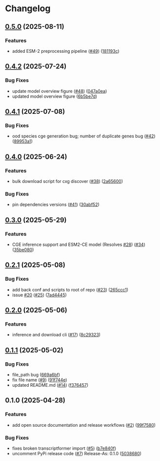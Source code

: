 # Changelog

## [0.5.0](https://github.com/czi-ai/transcriptformer/compare/v0.4.2...v0.5.0) (2025-08-11)


### Features

* added ESM-2 preprocessing pipeline ([#49](https://github.com/czi-ai/transcriptformer/issues/49)) ([181193c](https://github.com/czi-ai/transcriptformer/commit/181193c13ad71bffeb7f82d01336760bfbd01ee8))

## [0.4.2](https://github.com/czi-ai/transcriptformer/compare/v0.4.1...v0.4.2) (2025-07-24)


### Bug Fixes

* update model overview figure ([#48](https://github.com/czi-ai/transcriptformer/issues/48)) ([047a0ea](https://github.com/czi-ai/transcriptformer/commit/047a0eab65d5feedb079c30ede4ad06cd720593f))
* updated model overview figure ([6b5be7d](https://github.com/czi-ai/transcriptformer/commit/6b5be7d6b04dcda41295c9e7c82c6d7a1b8cd959))

## [0.4.1](https://github.com/czi-ai/transcriptformer/compare/v0.4.0...v0.4.1) (2025-07-08)


### Bug Fixes

* ood species cge generation bug; number of duplicate genes bug  ([#42](https://github.com/czi-ai/transcriptformer/issues/42)) ([89953a1](https://github.com/czi-ai/transcriptformer/commit/89953a14cce737ac18239125d1a5cfecd913916c))

## [0.4.0](https://github.com/czi-ai/transcriptformer/compare/v0.3.0...v0.4.0) (2025-06-24)


### Features

* bulk download script for cxg discover ([#38](https://github.com/czi-ai/transcriptformer/issues/38)) ([2a65600](https://github.com/czi-ai/transcriptformer/commit/2a6560050fab579877565fa4480771485dd33a68))


### Bug Fixes

* pin dependencies versions ([#41](https://github.com/czi-ai/transcriptformer/issues/41)) ([30abf52](https://github.com/czi-ai/transcriptformer/commit/30abf52be08caba54a13aa0c7939667abbe883c3))

## [0.3.0](https://github.com/czi-ai/transcriptformer/compare/v0.2.1...v0.3.0) (2025-05-29)


### Features

* CGE inference support and ESM2-CE model (Resolves [#28](https://github.com/czi-ai/transcriptformer/issues/28)) ([#34](https://github.com/czi-ai/transcriptformer/issues/34)) ([35be080](https://github.com/czi-ai/transcriptformer/commit/35be0805b452d914acdf18bd43694356e92d58c4))

## [0.2.1](https://github.com/czi-ai/transcriptformer/compare/v0.2.0...v0.2.1) (2025-05-08)


### Bug Fixes

* add back conf and scripts to root of repo ([#23](https://github.com/czi-ai/transcriptformer/issues/23)) ([265ccc1](https://github.com/czi-ai/transcriptformer/commit/265ccc1eac4d01b533723912f75aa143e289d657))
* issue [#20](https://github.com/czi-ai/transcriptformer/issues/20) ([#25](https://github.com/czi-ai/transcriptformer/issues/25)) ([7ad4445](https://github.com/czi-ai/transcriptformer/commit/7ad4445bfe916bc9f3a323b4fb90fd5a807b199a))

## [0.2.0](https://github.com/czi-ai/transcriptformer/compare/v0.1.1...v0.2.0) (2025-05-06)


### Features

* inference and download cli ([#17](https://github.com/czi-ai/transcriptformer/issues/17)) ([8c29323](https://github.com/czi-ai/transcriptformer/commit/8c2932313dcdd47d6bc1480590640ce9d97d2b5d))

## [0.1.1](https://github.com/czi-ai/transcriptformer/compare/v0.1.0...v0.1.1) (2025-05-02)


### Bug Fixes

* file_path bug ([669a6bf](https://github.com/czi-ai/transcriptformer/commit/669a6bf1a92d6010d1ca0cfae80e89ec9cc9dbff))
* fix file name ([#9](https://github.com/czi-ai/transcriptformer/issues/9)) ([91f744e](https://github.com/czi-ai/transcriptformer/commit/91f744e764d20feb5c5011a43f13f7f342ef7ec7))
* updated README.md ([#14](https://github.com/czi-ai/transcriptformer/issues/14)) ([f376457](https://github.com/czi-ai/transcriptformer/commit/f376457ab012ac033b39ad59118176286611728f))

## 0.1.0 (2025-04-28)


### Features

* add open source documentation and release workflows ([#2](https://github.com/czi-ai/transcriptformer/issues/2)) ([99f7580](https://github.com/czi-ai/transcriptformer/commit/99f7580e132cbc595ecf89661d7f6c4f4c0c4f83))


### Bug Fixes

* fixes broken transcriptformer import ([#5](https://github.com/czi-ai/transcriptformer/issues/5)) ([b7e840f](https://github.com/czi-ai/transcriptformer/commit/b7e840f6d3413bc0325e5691e116f5fce0d9806a))
* uncomment PyPi release code ([#7](https://github.com/czi-ai/transcriptformer/issues/7)) Release-As: 0.1.0 ([5038680](https://github.com/czi-ai/transcriptformer/commit/503868017b0f05921d22f0cb65de84694c5e9468))
